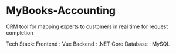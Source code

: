 # MyBooks-Accounting
CRM tool for mapping experts to customers in real time for request completion

Tech Stack:
Frontend : Vue
Backend : .NET Core
Database : MySQL